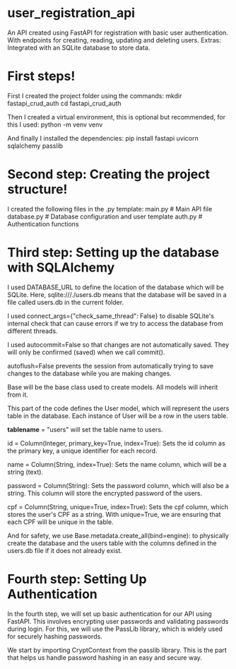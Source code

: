 # user_registration_api
 An API created using FastAPI for registration with basic user authentication. With endpoints for creating, reading, updating and deleting users. Extras: Integrated with an SQLite database to store data.

# First steps!
 First I created the project folder using the commands: 
mkdir fastapi_crud_auth
cd fastapi_crud_auth

 Then I created a virtual environment, this is optional but recommended, for this I used:
python -m venv venv

 And finally I installed the dependencies:
pip install fastapi uvicorn sqlalchemy passlib

# Second step: Creating the project structure!

 I created the following files in the .py template:
 main.py # Main API file
 database.py # Database configuration and user template
 auth.py # Authentication functions

# Third step: Setting up the database with SQLAlchemy
 I used DATABASE_URL to define the location of the database which will be SQLite. Here, sqlite:///./users.db means that the database will be saved in a file called users.db in the current folder.
 
 I used connect_args={"check_same_thread": False} to disable SQLite's internal check that can cause errors if we try to access the database from different threads.

 I used autocommit=False so that changes are not automatically saved. They will only be confirmed (saved) when we call commit().
 
 autoflush=False prevents the session from automatically trying to save changes to the database while you are making changes.

 Base will be the base class used to create models. All models will inherit from it. 

 This part of the code defines the User model, which will represent the users table in the database. Each instance of User will be a row in the users table.

 __tablename__ = "users" will set the table name to users.

 id = Column(Integer, primary_key=True, index=True): Sets the id column as the primary key, a unique identifier for each record.

 name = Column(String, index=True): Sets the name column, which will be a string (text).

 password = Column(String): Sets the password column, which will also be a string. This column will store the encrypted password of the users.

 cpf = Column(String, unique=True, index=True): Sets the cpf column, which stores the user's CPF as a string. With unique=True, we are ensuring that each CPF will be unique in the table.

 And for safety, we use Base.metadata.create_all(bind=engine): to physically create the database and the users table with the columns defined in the users.db file if it does not already exist.
 
 # Fourth step: Setting Up Authentication
 
 In the fourth step, we will set up basic authentication for our API using FastAPI. This involves encrypting user passwords and validating passwords during login. For this, we will use the PassLib library, which is widely used for securely hashing passwords.

 We start by importing CryptContext from the passlib library. This is the part that helps us handle password hashing in an easy and secure way.

 
